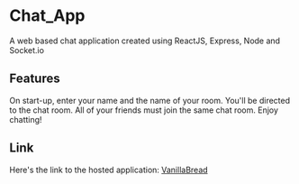 
# Chat_App
A web based chat application created using ReactJS, Express, Node and Socket.io

## Features
On start-up, enter your name and the name of your room. You'll be directed to the chat room. All of your friends must join the same chat room. Enjoy chatting!

## Link
Here's the link to the hosted application:
[VanillaBread](https://upbeat-neumann-34c595.netlify.app/)